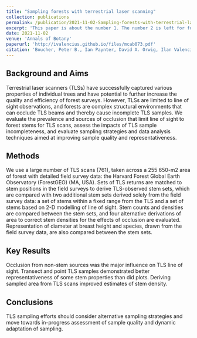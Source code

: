 ```yaml
---
title: "Sampling forests with terrestrial laser scanning"
collection: publications
permalink: /publication/2021-11-02-Sampling-forests-with-terrestrial-laser-scanning
excerpt: 'This paper is about the number 1. The number 2 is left for future work.'
date: 2021-11-02
venue: 'Annals of Botany'
paperurl: 'http://ivalencius.github.io/files/mcab073.pdf'
citation: 'Boucher, Peter B., Ian Paynter, David A. Orwig, Ilan Valencius, and Crystal Schaaf. (2021). &quot;Sampling forests with terrestrial laster scanning&quot; <i>Annals of Botany</i>. 128(6), 689-708'
---
```


## Background and Aims
Terrestrial laser scanners (TLSs) have successfully captured various properties of individual trees and have potential to further increase the quality and efficiency of forest surveys. However, TLSs are limited to line of sight observations, and forests are complex structural environments that can occlude TLS beams and thereby cause incomplete TLS samples. We evaluate the prevalence and sources of occlusion that limit line of sight to forest stems for TLS scans, assess the impacts of TLS sample incompleteness, and evaluate sampling strategies and data analysis techniques aimed at improving sample quality and representativeness.

## Methods
We use a large number of TLS scans (761), taken across a 255 650-m2 area of forest with detailed field survey data: the Harvard Forest Global Earth Observatory (ForestGEO) (MA, USA). Sets of TLS returns are matched to stem positions in the field surveys to derive TLS-observed stem sets, which are compared with two additional stem sets derived solely from the field survey data: a set of stems within a fixed range from the TLS and a set of stems based on 2-D modelling of line of sight. Stem counts and densities are compared between the stem sets, and four alternative derivations of area to correct stem densities for the effects of occlusion are evaluated. Representation of diameter at breast height and species, drawn from the field survey data, are also compared between the stem sets.

## Key Results
Occlusion from non-stem sources was the major influence on TLS line of sight. Transect and point TLS samples demonstrated better representativeness of some stem properties than did plots. Deriving sampled area from TLS scans improved estimates of stem density.

## Conclusions
TLS sampling efforts should consider alternative sampling strategies and move towards in-progress assessment of sample quality and dynamic adaptation of sampling.